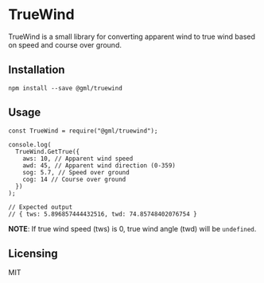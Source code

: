 # TrueWind

TrueWind is a small library for converting apparent wind to true wind based on speed and course over ground. 

## Installation
```
npm install --save @gml/truewind
```

## Usage

```
const TrueWind = require("@gml/truewind");

console.log(
  TrueWind.GetTrue({
    aws: 10, // Apparent wind speed
    awd: 45, // Apparent wind direction (0-359)
    sog: 5.7, // Speed over ground
    cog: 14 // Course over ground
  })
);

// Expected output
// { tws: 5.896857444432516, twd: 74.85748402076754 }
```

**NOTE**: If true wind speed (tws) is 0, true wind angle (twd) will be ``undefined``.

## Licensing

MIT